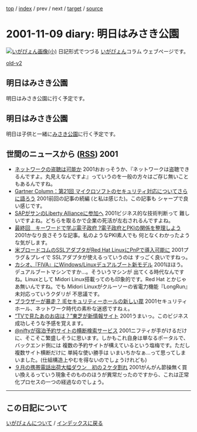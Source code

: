 [top](https://igapyon.github.io/diary/) 
 / [index](https://igapyon.github.io/diary/2001/index.html) 
 / prev 
 / next 
 / [target](https://igapyon.github.io/diary/2001/ig011109.html) 
 / [source](https://github.com/igapyon/diary/blob/gh-pages/2001/ig011109.html.src.md) 

2001-11-09 diary: 明日はみさき公園
=====================================================================================================
[![いがぴょん画像(小)](https://igapyon.github.io/diary/images/iga200306s.jpg "いがぴょん")](https://igapyon.github.io/diary/memo/memoigapyon.html) 日記形式でつづる [いがぴょん](https://igapyon.github.io/diary/memo/memoigapyon.html)コラム ウェブページです。

[old-v2](ig011109-orig.html)

## 明日はみさき公園

明日はみさき公園に行く予定です。


## 明日はみさき公園

明日は子供と一緒に[みさき公園](http://www.nankai.co.jp/misaki/)に行く予定です。

## 世間のニュースから ([RSS](ig011109-news.xml)) 2001


* [ネットワークの盗聴は可能か](http://www.zdnet.co.jp/help/howto/security/j06/index.html)  2001おおっそうか、『ネットワークは盗聴できるんですよ。丸見えなんですよ』っていうのを一般の方々はご存じ無いこともあるんですね。
* [Gartner Column：第21回 マイクロソフトのセキュリティ対応についてさらに語ろう](http://www.zdnet.co.jp/enterprise/0111/06/01110688.html)  2001前回の記事の続編 (と私は感じた)。この記事も シャープで良い感じです。
* [SAPがサンのLiberty Allianceに参加へ](http://www.zdnet.co.jp/enterprise/0111/08/01110805.html)  2001ビジネス的な技術判断って 難しいですよね。どちらを取るかで企業の死活が左右されるんですよね。
* [最終回　キーワードで学ぶ電子政府 ?電子政府とPKIの関係を整理しよう](http://www.atmarkit.co.jp/fsecurity/rensai/pki09/pki01.html)  2001かなり良さそうな記事。私のようなPKI素人でも 何となくわかったような気がします。
* [米ブロードコムのSSLアダプタがRed Hat LinuxにPnPで導入可能に](http://biztech.nikkeibp.co.jp/wcs/show/leaf?CID=onair/biztech/comp/153421)  2001プラグ＆プレイで SSLアダプタが使えるっていうのは すっごく良いですねっ。
* [カシオ、『FIVA』にWindows/Linuxデュアルブート新モデル](http://japan.cnet.com/News/Infostand/Item/2001-1108-J-2.html)  2001ほほう。デュアルブートマシンですか…。そういうマシンが 出てくる時代なんですね。Linuxとして Midori Linux搭載ってのも印象的です。Red Hat とかじゃあ無いんですね。でも Midori Linuxがクルーソーの省電力機能『LongRun』未対応っていうクダリが 不思議です。
* [ブラウザーが暴走？ IEセキュリティーホールの新しい罠](http://www.hotwired.co.jp/news/news/20011108301.html)  2001セキュリティホール、ネットワーク時代の素朴な迷惑ですねぇ。
* [“TVで見たあのお店は？”東芝が新情報サイト](http://www.zdnet.co.jp/news/bursts/0111/08/toshiba.html)  2001うまいっ。このビジネス成功しそうな予感を覚えます。
* [@niftyが宿泊予約サイトの横断検索サービス](http://www.zdnet.co.jp/news/bursts/0111/08/nifty.html)  2001ニフティが手がけるだけに、そこそこ繁盛しそうに思います。しかもこれ自身は単なるポータルで、バックエンド側には 複数の予約サイトが構えているという塩梅です。ただし 複数サイト横断だけに 単純な使い勝手は いまいちかなぁ…って思ってしまいました。(仕組構造上やむを得ないのでしょうけれども)
* [９月の携帯電話出荷大幅ダウン　初の２ケタ割れ](http://www.asahi.com/business/update/1108/021.html)  2001がんがん節操無く買い換えるっていう現象そのもののほうが異常だったのですから、これは正常化プロセスの一つの経過なのでしょう。


----------------------------------------------------------------------------------------------------

## この日記について
[いがぴょんについて](https://igapyon.github.io/diary/memo/memoigapyon.html) / [インデックスに戻る](https://igapyon.github.io/diary/idxall.html)
